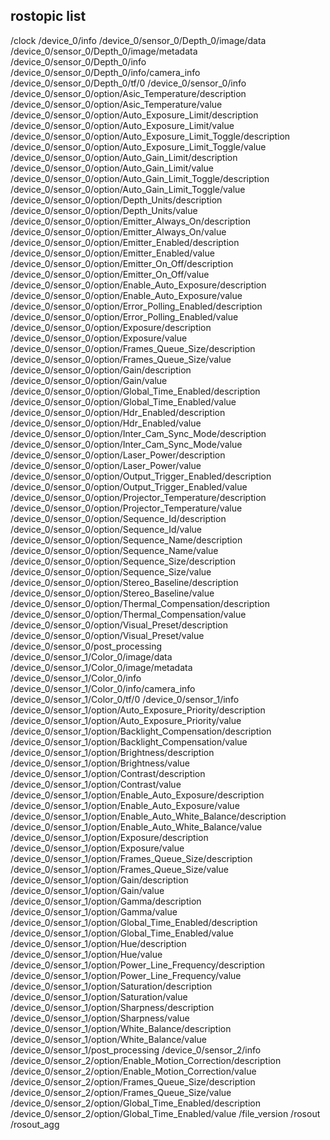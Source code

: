 ## rostopic list  
 
/clock
/device_0/info
/device_0/sensor_0/Depth_0/image/data
/device_0/sensor_0/Depth_0/image/metadata
/device_0/sensor_0/Depth_0/info
/device_0/sensor_0/Depth_0/info/camera_info
/device_0/sensor_0/Depth_0/tf/0
/device_0/sensor_0/info
/device_0/sensor_0/option/Asic_Temperature/description
/device_0/sensor_0/option/Asic_Temperature/value
/device_0/sensor_0/option/Auto_Exposure_Limit/description
/device_0/sensor_0/option/Auto_Exposure_Limit/value
/device_0/sensor_0/option/Auto_Exposure_Limit_Toggle/description
/device_0/sensor_0/option/Auto_Exposure_Limit_Toggle/value
/device_0/sensor_0/option/Auto_Gain_Limit/description
/device_0/sensor_0/option/Auto_Gain_Limit/value
/device_0/sensor_0/option/Auto_Gain_Limit_Toggle/description
/device_0/sensor_0/option/Auto_Gain_Limit_Toggle/value
/device_0/sensor_0/option/Depth_Units/description
/device_0/sensor_0/option/Depth_Units/value
/device_0/sensor_0/option/Emitter_Always_On/description
/device_0/sensor_0/option/Emitter_Always_On/value
/device_0/sensor_0/option/Emitter_Enabled/description
/device_0/sensor_0/option/Emitter_Enabled/value
/device_0/sensor_0/option/Emitter_On_Off/description
/device_0/sensor_0/option/Emitter_On_Off/value
/device_0/sensor_0/option/Enable_Auto_Exposure/description
/device_0/sensor_0/option/Enable_Auto_Exposure/value
/device_0/sensor_0/option/Error_Polling_Enabled/description
/device_0/sensor_0/option/Error_Polling_Enabled/value
/device_0/sensor_0/option/Exposure/description
/device_0/sensor_0/option/Exposure/value
/device_0/sensor_0/option/Frames_Queue_Size/description
/device_0/sensor_0/option/Frames_Queue_Size/value
/device_0/sensor_0/option/Gain/description
/device_0/sensor_0/option/Gain/value
/device_0/sensor_0/option/Global_Time_Enabled/description
/device_0/sensor_0/option/Global_Time_Enabled/value
/device_0/sensor_0/option/Hdr_Enabled/description
/device_0/sensor_0/option/Hdr_Enabled/value
/device_0/sensor_0/option/Inter_Cam_Sync_Mode/description
/device_0/sensor_0/option/Inter_Cam_Sync_Mode/value
/device_0/sensor_0/option/Laser_Power/description
/device_0/sensor_0/option/Laser_Power/value
/device_0/sensor_0/option/Output_Trigger_Enabled/description
/device_0/sensor_0/option/Output_Trigger_Enabled/value
/device_0/sensor_0/option/Projector_Temperature/description
/device_0/sensor_0/option/Projector_Temperature/value
/device_0/sensor_0/option/Sequence_Id/description
/device_0/sensor_0/option/Sequence_Id/value
/device_0/sensor_0/option/Sequence_Name/description
/device_0/sensor_0/option/Sequence_Name/value
/device_0/sensor_0/option/Sequence_Size/description
/device_0/sensor_0/option/Sequence_Size/value
/device_0/sensor_0/option/Stereo_Baseline/description
/device_0/sensor_0/option/Stereo_Baseline/value
/device_0/sensor_0/option/Thermal_Compensation/description
/device_0/sensor_0/option/Thermal_Compensation/value
/device_0/sensor_0/option/Visual_Preset/description
/device_0/sensor_0/option/Visual_Preset/value
/device_0/sensor_0/post_processing
/device_0/sensor_1/Color_0/image/data
/device_0/sensor_1/Color_0/image/metadata
/device_0/sensor_1/Color_0/info
/device_0/sensor_1/Color_0/info/camera_info
/device_0/sensor_1/Color_0/tf/0
/device_0/sensor_1/info
/device_0/sensor_1/option/Auto_Exposure_Priority/description
/device_0/sensor_1/option/Auto_Exposure_Priority/value
/device_0/sensor_1/option/Backlight_Compensation/description
/device_0/sensor_1/option/Backlight_Compensation/value
/device_0/sensor_1/option/Brightness/description
/device_0/sensor_1/option/Brightness/value
/device_0/sensor_1/option/Contrast/description
/device_0/sensor_1/option/Contrast/value
/device_0/sensor_1/option/Enable_Auto_Exposure/description
/device_0/sensor_1/option/Enable_Auto_Exposure/value
/device_0/sensor_1/option/Enable_Auto_White_Balance/description
/device_0/sensor_1/option/Enable_Auto_White_Balance/value
/device_0/sensor_1/option/Exposure/description
/device_0/sensor_1/option/Exposure/value
/device_0/sensor_1/option/Frames_Queue_Size/description
/device_0/sensor_1/option/Frames_Queue_Size/value
/device_0/sensor_1/option/Gain/description
/device_0/sensor_1/option/Gain/value
/device_0/sensor_1/option/Gamma/description
/device_0/sensor_1/option/Gamma/value
/device_0/sensor_1/option/Global_Time_Enabled/description
/device_0/sensor_1/option/Global_Time_Enabled/value
/device_0/sensor_1/option/Hue/description
/device_0/sensor_1/option/Hue/value
/device_0/sensor_1/option/Power_Line_Frequency/description
/device_0/sensor_1/option/Power_Line_Frequency/value
/device_0/sensor_1/option/Saturation/description
/device_0/sensor_1/option/Saturation/value
/device_0/sensor_1/option/Sharpness/description
/device_0/sensor_1/option/Sharpness/value
/device_0/sensor_1/option/White_Balance/description
/device_0/sensor_1/option/White_Balance/value
/device_0/sensor_1/post_processing
/device_0/sensor_2/info
/device_0/sensor_2/option/Enable_Motion_Correction/description
/device_0/sensor_2/option/Enable_Motion_Correction/value
/device_0/sensor_2/option/Frames_Queue_Size/description
/device_0/sensor_2/option/Frames_Queue_Size/value
/device_0/sensor_2/option/Global_Time_Enabled/description
/device_0/sensor_2/option/Global_Time_Enabled/value
/file_version
/rosout
/rosout_agg
